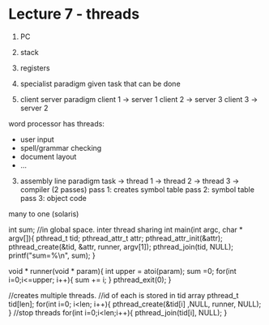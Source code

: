 Lecture 7 - threads
==============


1. PC
2. stack
3. registers

1. specialist paradigm
given task that can be done
2. client server paradigm
client 1 -> server 1
client 2 -> server 3
client 3 -> server 2


word processor has threads:
  * user input
  * spell/grammar checking
  * document layout
  * ...


3. assembly line paradigm
task -> thread 1 -> thread 2 -> thread 3 ->
compiler (2 passes)
pass 1: creates symbol table
pass 2: symbol table
pass 3: object code

many to one (solaris)



int sum; //in global space. inter thread sharing
int main(int argc, char * argv[]){
    pthread_t tid;
    pthread_attr_t attr;
    pthread_attr_init(&attr);
    pthread_create(&tid, &attr, runner, argv[1]);
    pthread_join(tid, NULL);
    printf("sum=%\n", sum);
}



void * runner(void * param){
  int upper = atoi(param);
  sum =0;
  for(int i=0;i<=upper; i++){
    sum += i;
  }
  pthread_exit(0);
}


//creates multiple threads.
//id of each is stored in tid array
pthread_t tid[len];
for(int i=0; i<len; i++){
  pthread_create(&tid[i] ,NULL, runner, NULL);
}
//stop threads
for(int i=0;i<len;i++){
  pthread_join(tid[i], NULL);
}
